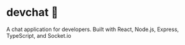 # devchat 💬

A chat application for developers. Built with React, Node.js, Express, TypeScript, and Socket.io
